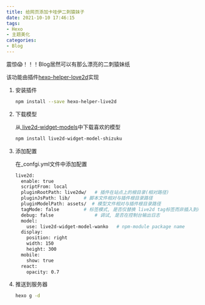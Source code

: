 ```yaml
---
title: 给网页添加卡哇伊二刺猿妹子
date: 2021-10-10 17:46:15
tags:
- Hexo
- 主题美化
categories: 
- Blog
---
```


震惊😱！！！Blog居然可以有那么漂亮的二刺猿妹纸

<!--more-->

该功能由插件[hexo-helper-love2d](https://github.com/EYHN/hexo-helper-live2d/blob/master/README.zh-CN.md)实现

1. 安装插件

   ```bash
   npm install --save hexo-helper-live2d
   ```

2. 下载模型

   从[ live2d-widget-models](https://github.com/xiazeyu/live2d-widget-models)中下载喜欢的模型

   ```bash
   npm install live2d-widget-model-shizuku
   ```

3. 添加配置

   在_confgi.yml文件中添加配置

   ```bash
   live2d:
     enable: true
     scriptFrom: local
     pluginRootPath: live2dw/	# 插件在站点上的根目录(相对路径)
     pluginJsPath: lib/		# 脚本文件相对与插件根目录路径
     pluginModelPath: assets/  # 模型文件相对与插件根目录路径
     tagMode: false			# 标签模式, 是否仅替换 live2d tag标签而非插入到所有页面中
     debug: false   			# 调试, 是否在控制台输出日志
     model:
       use: live2d-widget-model-wanko	# npm-module package name
     display:
       position: right
       width: 150
       height: 300
     mobile:
       show: true
     react:
       opacity: 0.7
   ```

4. 推送到服务器

   ```bash
   hexo g -d
   ```

   

